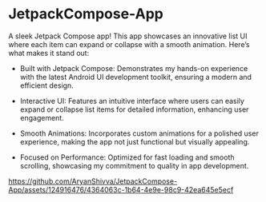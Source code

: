# JetpackCompose-App

A sleek Jetpack Compose app! This app showcases an innovative list UI where each item can expand or collapse with a smooth animation. Here’s what makes it stand out:

* Built with Jetpack Compose: Demonstrates my hands-on experience with the latest Android UI development toolkit, ensuring a modern and efficient design.

* Interactive UI: Features an intuitive interface where users can easily expand or collapse list items for detailed information, enhancing user engagement.

* Smooth Animations: Incorporates custom animations for a polished user experience, making the app not just functional but visually appealing.

* Focused on Performance: Optimized for fast loading and smooth scrolling, showcasing my commitment to quality in app development.

https://github.com/AryanShivva/JetpackCompose-App/assets/124916476/4364063c-1b64-4e9e-98c9-42ea645e5ecf

